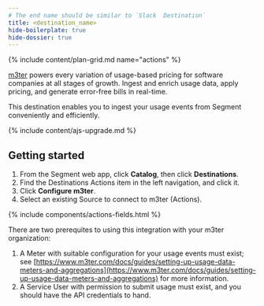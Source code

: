 ```yaml
---
# The end name should be similar to `Slack  Destination`
title: <destination_name>
hide-boilerplate: true
hide-dossier: true
---
```


<!-- This template is meant for Actions-based destinations that do not have an existing Classic or non-Actions-based version. For Actions Destinations that are a new version of a classic destination, see the doc-template-update.md template. -->

{% include content/plan-grid.md name="actions" %}

<!-- Include a brief description of the destination here, along with a link to your website. -->

[m3ter](https://m3ter.com/) powers every variation of usage-based pricing for software companies at all stages of growth. Ingest and enrich usage data, apply pricing, and generate error-free bills in real-time.

This destination enables you to ingest your usage events from Segment conveniently and efficiently.

<!-- This include describes the requirement of A.js 2.0 or higher for Actions compatibility, and is required if your destination has a web component. -->

{% include content/ajs-upgrade.md %}

<!-- The section below explains how to enable and configure the destination. Include any configuration steps not captured below. For example, obtaining an API key from your platform and any configuration steps required to connect to the destination. -->

## Getting started

1. From the Segment web app, click **Catalog**, then click **Destinations**.
2. Find the Destinations Actions item in the left navigation, and click it.
3. Click **Configure m3ter**.
4. Select an existing Source to connect to m3ter (Actions).

<!-- The line below renders a table of connection settings (if applicable), Pre-built Mappings, and available actions. -->

{% include components/actions-fields.html %}

<!--
Additional Context

Include additional information that you think will be useful to the user here. For information that is specific to an individual mapping, please add that as a comment so that the Segment docs team can include it in the auto-generated content for that mapping.
-->

There are two prerequites to using this integration with your m3ter organization:

1. A Meter with suitable configuration for your usage events must exist; see [https://www.m3ter.com/docs/guides/setting-up-usage-data-meters-and-aggregations](https://www.m3ter.com/docs/guides/setting-up-usage-data-meters-and-aggregations) for more information.
2. A Service User with permission to submit usage must exist, and you should have the API credentials to hand.

<!-- TODO: some step-by-step of the segment config and field mappings here -->